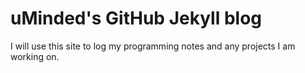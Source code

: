 # uMinded's GitHub Jekyll blog

I will use this site to log my programming notes and any projects I am working on.
